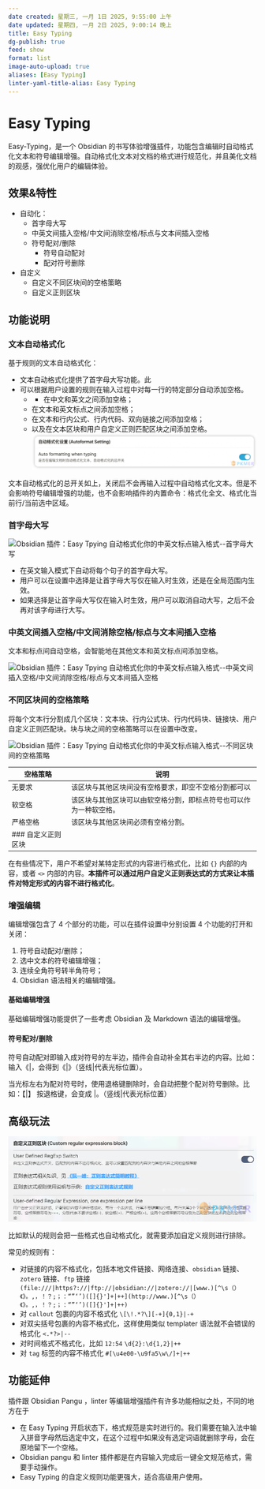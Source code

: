 ```yaml
---
date created: 星期三, 一月 1日 2025, 9:55:00 上午
date updated: 星期四, 一月 2日 2025, 9:00:14 晚上
title: Easy Typing
dg-publish: true
feed: show
format: list
image-auto-upload: true
aliases: [Easy Typing]
linter-yaml-title-alias: Easy Typing
---
```


# Easy Typing

Easy-Typing，是一个 Obsidian 的书写体验增强插件，功能包含编辑时自动格式化文本和符号编辑增强。自动格式化文本对文档的格式进行规范化，并且美化文档的观感，强优化用户的编辑体验。

## 效果&特性

- 自动化：
  - 首字母大写
  - 中英文间插入空格/中文间消除空格/标点与文本间插入空格
  - 符号配对/删除
	- 符号自动配对
	- 配对符号删除
- 自定义
  - 自定义不同区块间的空格策略
  - 自定义正则区块

## 功能说明

### 文本自动格式化

基于规则的文本自动格式化：

- 文本自动格式化提供了首字母大写功能。此
- 可以根据用户设置的规则在输入过程中对每一行的特定部分自动添加空格。
  - - 在中文和英文之间添加空格；
  - 在文本和英文标点之间添加空格；
  - 在文本和行内公式、行内代码、双向链接之间添加空格；
  - 以及在文本区块和用户自定义正则匹配区块之间添加空格。
  ![image.png|900](https://raw.githubusercontent.com/hacket/ObsidianOSS/master/obsidian202403070040441.png)

文本自动格式化的总开关如上，关闭后不会再输入过程中自动格式化文本。但是不会影响符号编辑增强的功能，也不会影响插件的内置命令：格式化全文、格式化当前行/当前选中区域。

### 首字母大写

![Obsidian 插件：Easy Tpying 自动格式化你的中英文标点输入格式--首字母大写](https://cdn.pkmer.cn/images/a0782b68c5569cacb70cf3e90463f4af_MD5.png!pkmer)

- 在英文输入模式下自动将每个句子的首字母大写。
- 用户可以在设置中选择是让首字母大写仅在输入时生效，还是在全局范围内生效。
- 如果选择是让首字母大写仅在输入时生效，用户可以取消自动大写，之后不会再对该字母进行大写。

### 中英文间插入空格/中文间消除空格/标点与文本间插入空格

文本和标点间自动空格，会智能地在其他文本和英文标点间添加空格。

![Obsidian 插件：Easy Tpying 自动格式化你的中英文标点输入格式--中英文间插入空格/中文间消除空格/标点与文本间插入空格](https://cdn.pkmer.cn/images/f1ae0c214f723dbdf78d0087f8c527eb_MD5.png!pkmer)

### 不同区块间的空格策略

将每个文本行分割成几个区块：文本块、行内公式块、行内代码块、链接块、用户自定义正则匹配块。块与块之间的空格策略可以在设置中改变。

![Obsidian 插件：Easy Tpying 自动格式化你的中英文标点输入格式--不同区块间的空格策略](https://cdn.pkmer.cn/images/c7f087449a936bfaea6e21e6c1b5f561_MD5.png!pkmer)

| 空格策略        | 说明                                |
| ----------- | --------------------------------- |
| 无要求         | 该区块与其他区块间没有空格要求，即空不空格分割都可以        |
| 软空格         | 该区块与其他区块可以由软空格分割，即标点符号也可以作为一种软空格。 |
| 严格空格        | 该区块与其他区块间必须有空格分割。                 |
| ### 自定义正则区块 |                                   |

在有些情况下，用户不希望对某特定形式的内容进行格式化，比如 `{}` 内部的内容，或者 `<>` 内部的内容。**本插件可以通过用户自定义正则表达式的方式来让本插件对特定形式的内容不进行格式化**。

### 增强编辑

编辑增强包含了 4 个部分的功能，可以在插件设置中分别设置 4 个功能的打开和关闭：

1. 符号自动配对/删除；
2. 选中文本的符号编辑增强；
3. 连续全角符号转半角符号；
4. Obsidian 语法相关的编辑增强。

#### 基础编辑增强

基础编辑增强功能提供了一些考虑 Obsidian 及 Markdown 语法的编辑增强。

#### 符号配对/删除

符号自动配对即输入成对符号的左半边，插件会自动补全其右半边的内容。比如：输入《|，会得到《|》（竖线|代表光标位置）。

当光标左右为配对符号时，使用退格键删除时，会自动把整个配对符号删除。比如：【|】 按退格键，会变成 |。（竖线|代表光标位置）

## 高级玩法

![image.png|900](https://raw.githubusercontent.com/hacket/ObsidianOSS/master/obsidian202403070043899.png)

比如默认的规则会把一些格式也自动格式化，就需要添加自定义规则进行排除。

常见的规则有：

- 对链接的内容不格式化，包括本地文件链接、网络连接、`obsidian` 链接、`zotero` 链接、`ftp` 链接 `(file:///|https?://|ftp://|obsidian://|zotero://|[www.)[^\s（）《》。,，！？;；：“”‘’)([]{}']+|++](http://www.)[^\s（）《》。,，！？;；：“”‘’)([]{}']+|++)`
- 对 `callout` 包裹的内容不格式化 `\[\!.*?\][-+]{0,1}|-+`
- 对双尖括号包裹的内容不格式化，这样使用类似 templater 语法就不会错误的格式化 `<.*?>|--`
- 对时间格式不格式化，比如 `12:54` `\d{2}:\d{1,2}|++`
- 对 `tag` 标签的内容不格式化 `#[\u4e00-\u9fa5\w\/]+|++`

## 功能延伸

插件跟 Obsidian Pangu ，linter 等编辑增强插件有许多功能相似之处，不同的地方在于

- 在 Easy Typing 开启状态下，格式规范是实时进行的。我们需要在输入法中输入拼音字母然后选定中文，在这个过程中如果没有选定词语就删除字母，会在原地留下一个空格。
- Obsidian pangu 和 linter 插件都是在内容输入完成后一键全文规范格式，需要手动操作。
- Easy Typing 的自定义规则功能更强大，适合高级用户使用。
